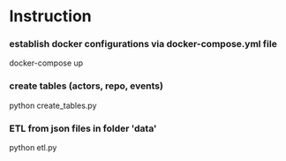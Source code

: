 # Instruction

### establish docker configurations via docker-compose.yml file
docker-compose up

### create tables (actors, repo, events)
python create_tables.py

### ETL from json files in folder 'data'
python etl.py